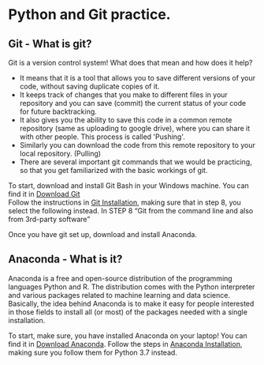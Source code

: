 # Python and Git practice.
## Git - What is git?
Git is a version control system! What does that mean and how does it help?  
- It means that it is a tool that allows you to save different versions of your code, without saving duplicate copies of it.  
- It keeps track of changes that you make to different files in your repository and you can save (commit) the current status of your code for future backtracking.  
- It also gives you the ability to save this code in a common remote repository (same as uploading to google drive), where you can share it with other people. This process is called 'Pushing'.  
- Similarly you can download the code from this remote repository to your local repository. (Pulling)  
- There are several important git commands that we would be practicing, so that you get familiarized with the basic workings of git.  

To start, download and install Git Bash in your Windows machine. You can find it in [Download Git](https://git-scm.com/download/win)  
Follow the instructions in [Git Installation](https://www.stanleyulili.com/git/how-to-install-git-bash-on-windows), making sure that in step 8, you select the following instead.
  In STEP 8 “Git from the command line and also from 3rd-party software”  
  
Once you have git set up, download and install Anaconda.

## Anaconda - What is it?  
Anaconda is a free and open-source distribution of the programming languages Python and R. The distribution comes with the Python interpreter and various packages related to machine learning and data science.  
Basically, the idea behind Anaconda is to make it easy for people interested in those fields to install all (or most) of the packages needed with a single installation. 

To start, make sure, you have installed Anaconda on your laptop! You can find it in [Download Anaconda](https://www.anaconda.com/distribution/#download-section). Follow the steps in [Anaconda Installation](https://www.datacamp.com/community/tutorials/installing-anaconda-windows), making sure you follow them for Python 3.7 instead. 
